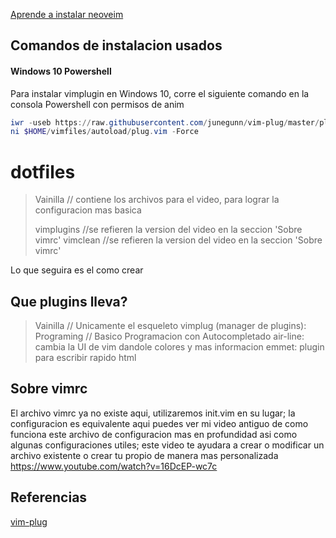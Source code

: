 [Aprende a instalar neoveim](https://www.youtube.com/channel/UCrT4HAZk3llYywwqhtfHeDw)

## Comandos de instalacion usados

#### Windows 10 Powershell
Para instalar vimplugin en Windows 10, corre el siguiente comando en la consola Powershell con permisos de anim
  ```powershell
  iwr -useb https://raw.githubusercontent.com/junegunn/vim-plug/master/plug.vim |`
  ni $HOME/vimfiles/autoload/plug.vim -Force
  ```

# dotfiles
  > Vainilla // contiene los archivos para el video, para lograr la configuracion mas basica
  >
  > vimplugins //se refieren la version del video en la seccion 'Sobre vimrc'
  > vimclean //se refieren la version del video en la seccion 'Sobre vimrc'
  
Lo que seguira es el como crear
## Que plugins lleva?
  > Vainilla // Unicamente el esqueleto
    vimplug (manager de plugins):
  > Programing // Basico Programacion con Autocompletado
    air-line: cambia la UI de vim dandole colores y mas informacion
    emmet: plugin para escribir rapido html

## Sobre vimrc
El archivo vimrc ya no existe aqui, utilizaremos init.vim en su lugar; la configuracion es equivalente
aqui puedes ver mi video antiguo de como funciona este archivo de configuracion mas en profundidad
asi como algunas configuraciones utiles; este video te ayudara a crear o modificar un archivo existente
o crear tu propio de manera mas personalizada
https://www.youtube.com/watch?v=16DcEP-wc7c

## Referencias
[vim-plug](https://github.com/junegunn/vim-plug)
